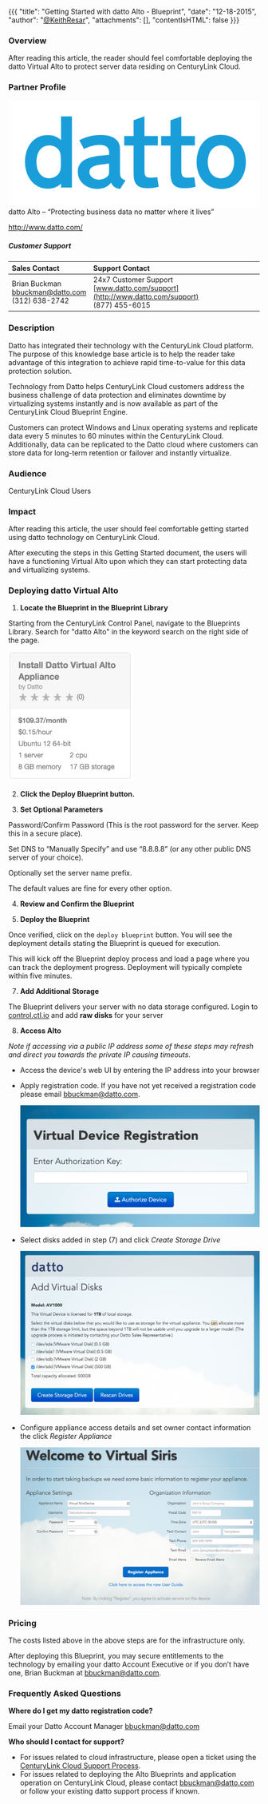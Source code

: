 {{{
  "title": "Getting Started with datto Alto - Blueprint",
  "date": "12-18-2015",
  "author": "<a href='https://twitter.com/KeithResar'>@KeithResar</a>",
  "attachments": [],
  "contentIsHTML": false
}}}



### Overview

After reading this article, the reader should feel comfortable deploying the datto Virtual Alto to protect server
data residing on CenturyLink Cloud.

### Partner Profile

<img src="../../images/datto/datto_logo_blue.png" style="border:0;float:right;">

datto Alto – “Protecting business data no matter where it lives”

http://www.datto.com/

##### Customer Support

|Sales Contact   	| Support Contact	|
|:-	|	:-	|
|Brian Buckman<br>bbuckman@datto.com<br>(312) 638-2742   	| 24x7 Customer Support<br> [www.datto.com/support](http://www.datto.com/support)<br>(877) 455-6015	|


### Description

Datto has integrated their technology with the CenturyLink Cloud platform. The purpose of this knowledge base article is to help the reader
take advantage of this integration to achieve rapid time-to-value for this data protection solution.

Technology from Datto helps CenturyLink Cloud customers address the business challenge of data protection and eliminates downtime by
virtualizing systems instantly and is now available as part of the CenturyLink Cloud Blueprint Engine.

Customers can protect Windows and Linux operating systems and replicate data every 5 minutes to 60 minutes within the CenturyLink Cloud.
Additionally, data can be replicated to the Datto cloud where customers can store data for long-term retention or failover and instantly virtualize.


### Audience

CenturyLink Cloud Users


### Impact

After reading this article, the user should feel comfortable getting started using datto technology on CenturyLink Cloud.

After executing the steps in this Getting Started document, the users will have a functioning Virtual Alto upon which they
can start protecting data and virtualizing systems.


### Deploying datto Virtual Alto

1. **Locate the Blueprint in the Blueprint Library**

  Starting from the CenturyLink Control Panel, navigate to the Blueprints Library. Search for "datto Alto" in the keyword search on the right side of the page.

  <img src="../../images/datto/blueprint_tile.png" style="border:0;max-width:250px;">

2. **Click the Deploy Blueprint button.**

3. **Set Optional Parameters**

  Password/Confirm Password (This is the root password for the server. Keep this in a secure place).  

  Set DNS to “Manually Specify” and use “8.8.8.8” (or any other public DNS server of your choice).

  Optionally set the server name prefix.

  The default values are fine for every other option.

4. **Review and Confirm the Blueprint**

5. **Deploy the Blueprint**

  Once verified, click on the `deploy blueprint` button. You will see the deployment details stating the Blueprint is queued for execution.

  This will kick off the Blueprint deploy process and load a page where you can track the deployment progress. Deployment will typically complete within five minutes.

7. **Add Additional Storage**

  The Blueprint delivers your server with no data storage configured.  Login to [control.ctl.io](https://control.ctl.io) and
  add **raw disks** for your server

8. **Access Alto**

  *Note if accessing via a public IP address some of these steps may refresh and direct you towards the private IP causing timeouts.*

  * Access the device's web UI by entering the IP address into your browser

  * Apply registration code.  If you have not yet received a registration code please email bbuckman@datto.com.

    ![Add authorization key](../../images/datto/authorization_key.png)

  * Select disks added in step (7) and click *Create Storage Drive*

    ![Add disks](../../images/datto/add_disks.png)

  * Configure appliance access details and set owner contact information the click *Register Appliance*

    ![Register appliance](../../images/datto/register_appliance.png)


### Pricing

The costs listed above in the above steps are for the infrastructure only.

After deploying this Blueprint, you may secure entitlements to the technology by emailing your datto
Account Executive or if you don’t have one, Brian Buckman at bbuckman@datto.com.


### Frequently Asked Questions

**Where do I get my datto registration code?**

Email your Datto Account Manager bbuckman@datto.com


**Who should I contact for support?**

* For issues related to cloud infrastructure, please open a ticket using the [CenturyLink Cloud Support Process](../../Support/how-do-i-report-a-support-issue.md).
* For issues related to deploying the Alto Blueprints and application operation on CenturyLink Cloud, please contact bbuckman@datto.com or follow your existing datto support process if known.
